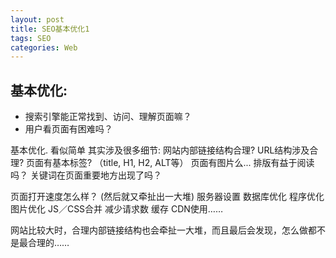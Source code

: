 ```yaml
---
layout: post
title: SEO基本优化1　
tags: SEO
categories: Web
---
```


## 基本优化:
- 搜索引擎能正常找到、访问、理解页面嘛？
- 用户看页面有困难吗？


基本优化. 看似简单 其实涉及很多细节:
网站内部链接结构合理?
URL结构涉及合理?
页面有基本标签? （title, H1, H2, ALT等）
页面有图片么...
排版有益于阅读吗？
关键词在页面重要地方出现了吗？

页面打开速度怎么样？
(然后就又牵扯出一大堆)
服务器设置
数据库优化
程序优化
图片优化
JS／CSS合并
减少请求数
缓存
CDN使用……


网站比较大时，合理内部链接结构也会牵扯一大堆，而且最后会发现，怎么做都不是最合理的……
































